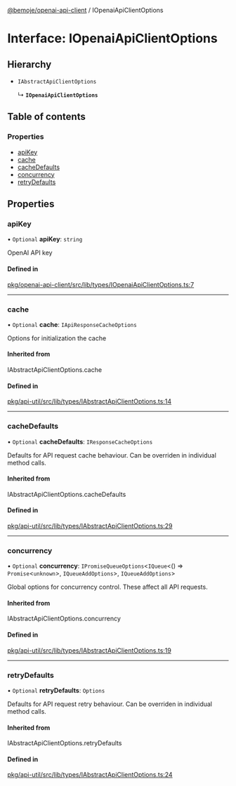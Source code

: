 [@bemoje/openai-api-client](https://github.com/bemoje/tsmono/blob/main/docs/md/openai-api-client/index.md) / IOpenaiApiClientOptions

# Interface: IOpenaiApiClientOptions

## Hierarchy

- `IAbstractApiClientOptions`

  ↳ **`IOpenaiApiClientOptions`**

## Table of contents

### Properties

- [apiKey](https://github.com/bemoje/tsmono/blob/main/docs/md/openai-api-client/interfaces/IOpenaiApiClientOptions.md#apikey)
- [cache](https://github.com/bemoje/tsmono/blob/main/docs/md/openai-api-client/interfaces/IOpenaiApiClientOptions.md#cache)
- [cacheDefaults](https://github.com/bemoje/tsmono/blob/main/docs/md/openai-api-client/interfaces/IOpenaiApiClientOptions.md#cachedefaults)
- [concurrency](https://github.com/bemoje/tsmono/blob/main/docs/md/openai-api-client/interfaces/IOpenaiApiClientOptions.md#concurrency)
- [retryDefaults](https://github.com/bemoje/tsmono/blob/main/docs/md/openai-api-client/interfaces/IOpenaiApiClientOptions.md#retrydefaults)

## Properties

### apiKey

• `Optional` **apiKey**: `string`

OpenAI API key

#### Defined in

[pkg/openai-api-client/src/lib/types/IOpenaiApiClientOptions.ts:7](https://github.com/bemoje/tsmono/blob/87185a0/pkg/openai-api-client/src/lib/types/IOpenaiApiClientOptions.ts#L7)

___

### cache

• `Optional` **cache**: `IApiResponseCacheOptions`

Options for initialization the cache

#### Inherited from

IAbstractApiClientOptions.cache

#### Defined in

[pkg/api-util/src/lib/types/IAbstractApiClientOptions.ts:14](https://github.com/bemoje/tsmono/blob/87185a0/pkg/api-util/src/lib/types/IAbstractApiClientOptions.ts#L14)

___

### cacheDefaults

• `Optional` **cacheDefaults**: `IResponseCacheOptions`

Defaults for API request cache behaviour. Can be overriden in individual method calls.

#### Inherited from

IAbstractApiClientOptions.cacheDefaults

#### Defined in

[pkg/api-util/src/lib/types/IAbstractApiClientOptions.ts:29](https://github.com/bemoje/tsmono/blob/87185a0/pkg/api-util/src/lib/types/IAbstractApiClientOptions.ts#L29)

___

### concurrency

• `Optional` **concurrency**: `IPromiseQueueOptions`<`IQueue`<() => `Promise`<`unknown`\>, `IQueueAddOptions`\>, `IQueueAddOptions`\>

Global options for concurrency control. These affect all API requests.

#### Inherited from

IAbstractApiClientOptions.concurrency

#### Defined in

[pkg/api-util/src/lib/types/IAbstractApiClientOptions.ts:19](https://github.com/bemoje/tsmono/blob/87185a0/pkg/api-util/src/lib/types/IAbstractApiClientOptions.ts#L19)

___

### retryDefaults

• `Optional` **retryDefaults**: `Options`

Defaults for API request retry behaviour. Can be overriden in individual method calls.

#### Inherited from

IAbstractApiClientOptions.retryDefaults

#### Defined in

[pkg/api-util/src/lib/types/IAbstractApiClientOptions.ts:24](https://github.com/bemoje/tsmono/blob/87185a0/pkg/api-util/src/lib/types/IAbstractApiClientOptions.ts#L24)
